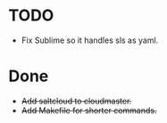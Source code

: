 
# TODO

* Fix Sublime so it handles sls as yaml.

# Done

* ~~Add saltcloud to cloudmaster.~~
* ~~Add Makefile for shorter commands.~~
